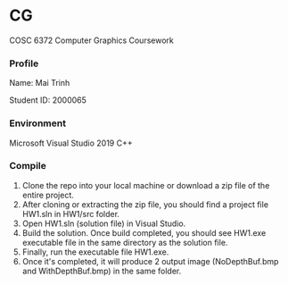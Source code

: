 # CG
COSC 6372 Computer Graphics Coursework

### Profile
Name: Mai Trinh

Student ID: 2000065

### Environment
Microsoft Visual Studio 2019 C++ 
### Compile
1. Clone the repo into your local machine or download a zip file of the entire project.
2. After cloning or extracting the zip file, you should find a project file HW1.sln in HW1/src folder.
3. Open HW1.sln (solution file) in Visual Studio.
4. Build the solution. Once build completed, you should see HW1.exe executable file in the same directory as the solution file.
5. Finally, run the executable file HW1.exe. 
6. Once it's completed, it will produce 2 output image (NoDepthBuf.bmp and WithDepthBuf.bmp) in the same folder.